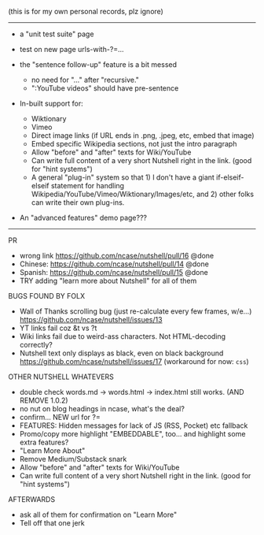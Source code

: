 (this is for my own personal records, plz ignore)

----------------------

* a "unit test suite" page
* test on new page urls-with-?=...
* the "sentence follow-up" feature is a bit messed
	* no need for "..." after "recursive."
   * ":YouTube videos" should have pre-sentence

* In-built support for:
	* Wiktionary
	* Vimeo
	* Direct image links (if URL ends in .png, .jpeg, etc, embed that image)
	* Embed specific Wikipedia sections, not just the intro paragraph
	* Allow "before" and "after" texts for Wiki/YouTube
	* Can write full content of a very short Nutshell right in the link. (good for "hint systems")
	* A general "plug-in" system so that 1) I don't have a giant if-elseif-elseif statement for handling Wikipedia/YouTube/Vimeo/Wiktionary/Images/etc, and 2) other folks can write their own plug-ins.

* An "advanced features" demo page???

--------------------

PR
* wrong link https://github.com/ncase/nutshell/pull/16 @done
* Chinese: https://github.com/ncase/nutshell/pull/14 @done
* Spanish: https://github.com/ncase/nutshell/pull/15 @done
* TRY adding "learn more about Nutshell" for all of them

BUGS FOUND BY FOLX
* Wall of Thanks scrolling bug (just re-calculate every few frames, w/e...)
https://github.com/ncase/nutshell/issues/13
* YT links fail coz &t vs ?t
* Wiki links fail due to weird-ass characters. Not HTML-decoding correctly?
* Nutshell text only displays as black, even on black background
https://github.com/ncase/nutshell/issues/17
(workaround for now: `css`)

OTHER NUTSHELL WHATEVERS
* double check words.md -> words.html -> index.html still works. (AND REMOVE 1.0.2)
* no nut on blog headings in ncase, what's the deal?
* confirm... NEW url for ?=
* FEATURES: Hidden messages for lack of JS (RSS, Pocket) etc fallback
* Promo/copy more highlight "EMBEDDABLE", too... and highlight some extra features?
* "Learn More About"
* Remove Medium/Substack snark
* Allow "before" and "after" texts for Wiki/YouTube
* Can write full content of a very short Nutshell right in the link. (good for "hint systems")

AFTERWARDS
* ask all of them for confirmation on "Learn More"
* Tell off that one jerk
